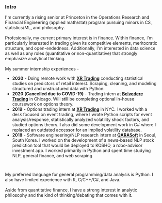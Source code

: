 
### Intro
I'm currently a rising senior at Princeton in the Operations Research and Financial Engineering 
(applied math/stat) program pursuing minors in CS, statistics/ML, and philosophy.
<br><br>
Profesionally, my current primary interest is in finance. Within finance, I'm particularly interested in trading given its competitive
elements, meritocratic structure, and open-endedness. Additionally, I'm interested in data science as well as any roles (quantitative or non-quantitative) 
that strongly emphasize analytical thinking. 
<br>
<br>
My summer internship experiences -
- __2020__ - Doing remote work with [__XR Trading__](http://www.xrtrading.com/) conducting statistical studies on predictors of retail interest.
Scraping, cleaning, and modeling structured and unstructured data with Python.
- __2020 (Cancelled due to COVID-19)__ - Trading intern at [__Belvedere Trading__](http://www.belvederetrading.com/) in Chicago. Will still be 
completing optional in-house coursework on options theory.
- __2019__ - Options trading intern at [__XR Trading__](http://www.xrtrading.com/) in NYC. I worked with a desk focused on event trading, 
where I wrote Python scripts for event analysis/response, statistically analyzed volatility shock factors, and studied options theory. I also
did some development work in C# where I replaced an outdated accessor for an implied volatility database.
- __2018__ - Software engineering/NLP research intern at [__QARASoft__](https://www.qara.ai/) in Seoul, South Korea. I worked on the development
of a news-based NLP stock prediction tool that would be deployed to KOSHO, a robo-advisor investment app. I worked primarily in Python and 
spent time studying NLP, general finance, and web scraping.
<br>

My preferred language for general programming/data analysis is Python. 
I also have limited experience with R, C/C++/C#, and Java. 
<br><br>
Aside from quantitative finance, I have a strong interest 
in analytic philosophy and the kind of thinking/debating that comes with it. 